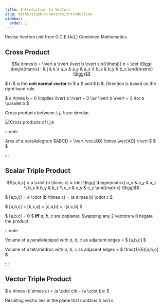```yaml
---
title: Introduction to Vectors
slug: maths/algebra/vectors/introduction
sidebar:
  order: 1
---
```


Revise Vectors unit from G.C.E (A/L) Combined Mathematics.

## Cross Product

```math
a \times b
= \lvert a \rvert \lvert b \rvert sin{(\theta)} n
= \det
\Bigg(
\begin{matrix}
   i & j & k \\
	 a_x & a_y & a_z \\
   b_x & b_y & b_z
\end{matrix}
\Bigg)
```

$ n $ is the **unit normal vector** to $ a $ and $ b $. Direction is based on
the right hand rule.

$ a \times b = 0 \implies \lvert a \rvert = 0 \lor \lvert b \rvert = 0 \lor a
\parallel b $

Cross products between $i$, $j$, $k$ are circular.

![Cross products of i,j,k](/maths/ijk-cross-product.jpg)

:::note

Area of a parallelogram $ABCD = \lvert \vec{AB} \times \vec{AD} \rvert $ $ $

:::

## Scalar Triple Product

```math
[a,b,c]
= a \cdot (b \times c)
= \det
\Bigg(
\begin{matrix}
	 a_x & a_y & a_z \\
   b_x & b_y & b_z \\
   c_x & c_y & c_z
\end{matrix}
\Bigg)
```

$ [a,b,c] = a \cdot (b \times c) = (a \times b) \cdot c $

$ [a,b,c] = [b,c,a] = [c,a,b] = -[a,c,b] $

$ [a,b,c] = 0 $ **iff** $a$, $b$, $c$ are coplanar. Swapping any 2 vectors will
negate the product.

:::note

Volume of a parallelepiped with $a$, $b$, $c$ as adjacent edges = $ [a,b,c] $

Volume of a tetrahedron with $a$, $b$, $c$ as adjacent edges = $
\frac{1}{6}[a,b,c] $

:::

## Vector Triple Product

$ a \times (b \times c) = (a \cdot c)b - (a \cdot b)c $

Resulting vector lies in the plane that contains $b$ and $c$
